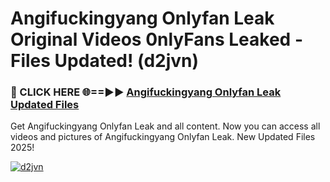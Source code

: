 # Angifuckingyang Onlyfan Leak Original Videos 0nlyFans Leaked - Files Updated! (d2jvn)

<h3>🔴 CLICK HERE 🌐==►► <a href="https://tinyurl.com/2jnfzry5" rel="nofollow">Angifuckingyang Onlyfan Leak Updated Files</a></h3>

Get Angifuckingyang Onlyfan Leak and all content. Now you can access all videos and pictures of Angifuckingyang Onlyfan Leak. New Updated Files 2025!

[![d2jvn](https://i.imgur.com/GyGTBgg.gif)](https://tinyurl.com/2jnfzry5)
